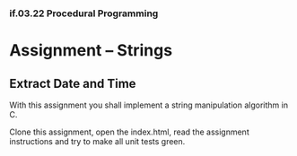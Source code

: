 ### if.03.22 Procedural Programming
# Assignment – Strings
## Extract Date and Time

With this assignment you shall implement a string manipulation algorithm in C.

Clone this assignment, open the index.html, read the assignment instructions and try to make all unit tests green.
